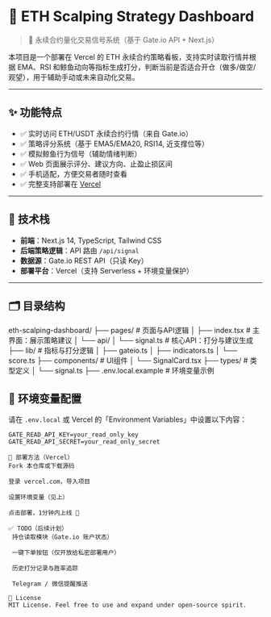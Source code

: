 # 🚀 ETH Scalping Strategy Dashboard

> 🧠 永续合约量化交易信号系统（基于 Gate.io API + Next.js）

本项目是一个部署在 Vercel 的 ETH 永续合约策略看板，支持实时读取行情并根据 EMA、RSI 和鲸鱼动向等指标生成打分，判断当前是否适合开仓（做多/做空/观望），用于辅助手动或未来自动化交易。

---

## ✨ 功能特点

- ✅ 实时访问 ETH/USDT 永续合约行情（来自 Gate.io）
- ✅ 策略评分系统（基于 EMA5/EMA20, RSI14, 近支撑位等）
- ✅ 模拟鲸鱼行为信号（辅助情绪判断）
- ✅ Web 页面展示评分、建议方向、止盈止损区间
- ✅ 手机适配，方便交易者随时查看
- ✅ 完整支持部署在 [Vercel](https://vercel.com)

---

## 🔧 技术栈

- **前端**：Next.js 14, TypeScript, Tailwind CSS
- **后端策略逻辑**：API 路由 `/api/signal`
- **数据源**：Gate.io REST API（只读 Key）
- **部署平台**：Vercel（支持 Serverless + 环境变量保护）

---

## 🗂️ 目录结构

eth-scalping-dashboard/ 
├── pages/ # 页面与API逻辑 
│ ├── index.tsx # 主界面：展示策略建议 
│ └── api/ 
│ └── signal.ts # 核心API：打分与建议生成 
├── lib/ # 指标与打分逻辑 
│ ├── gateio.ts 
│ ├── indicators.ts 
│ └── score.ts 
├── components/ # UI组件 
│ └── SignalCard.tsx 
├── types/ # 类型定义 
│ └── signal.ts 
├── .env.local.example # 环境变量示例


## 🧪 环境变量配置

请在 `.env.local` 或 Vercel 的「Environment Variables」中设置以下内容：

```env
GATE_READ_API_KEY=your_read_only_key
GATE_READ_API_SECRET=your_read_only_secret

🧭 部署方法（Vercel）
Fork 本仓库或下载源码

登录 vercel.com，导入项目

设置环境变量（见上）

点击部署，1分钟内上线 🎉

✅ TODO（后续计划）
 持仓读取模块（Gate.io 账户状态）

 一键下单按钮（仅开放给私密部署用户）

 历史打分记录与胜率追踪

 Telegram / 微信提醒推送

📄 License
MIT License. Feel free to use and expand under open-source spirit.
